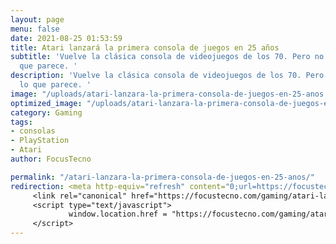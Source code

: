 ```yaml
---
layout: page
menu: false
date: 2021-08-25 01:53:59
title: Atari lanzará la primera consola de juegos en 25 años
subtitle: 'Vuelve la clásica consola de videojuegos de los 70. Pero no es todo lo
  que parece. '
description: 'Vuelve la clásica consola de videojuegos de los 70. Pero no es todo
  lo que parece. '
image: "/uploads/atari-lanzara-la-primera-consola-de-juegos-en-25-anos.jpg"
optimized_image: "/uploads/atari-lanzara-la-primera-consola-de-juegos-en-25-anos.jpg"
category: Gaming
tags:
- consolas
- PlayStation
- Atari
author: FocusTecno

permalink: "/atari-lanzara-la-primera-consola-de-juegos-en-25-anos/"
redirection: <meta http-equiv="refresh" content="0;url=https://focustecno.com/gaming/atari-lanzara-la-primera-consola-de-juegos-en-25-anos/"/>
     <link rel="canonical" href="https://focustecno.com/gaming/atari-lanzara-la-primera-consola-de-juegos-en-25-anos/"/>
     <script type="text/javascript">
             window.location.href = "https://focustecno.com/gaming/atari-lanzara-la-primera-consola-de-juegos-en-25-anos/"
     </script>
---
```

